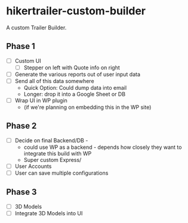 # hikertrailer-custom-builder
A custom Trailer Builder.

## Phase 1
* [ ] Custom UI
  * [ ] Stepper on left with Quote info on right
* [ ] Generate the various reports out of user input data
* [ ] Send all of this data somewhere
  * Quick Option: Could dump data into email
  * Longer: drop it into a Google Sheet or DB
* [ ] Wrap UI in WP plugin 
  * (if we're planning on embedding this in the WP site)

## Phase 2
* [ ] Decide on final Backend/DB - 
  * could use WP as a backend - depends how closely they want to integrate this build with WP
  * Super custom Express/
* [ ] User Accounts
* [ ] User can save multiple configurations

## Phase 3
* [ ] 3D Models
* [ ] Integrate 3D Models into UI